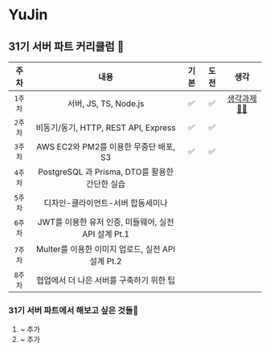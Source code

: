 # YuJin



## 31기 서버 파트 커리큘럼 📢
| 주차 | 내용 | 기본 | 도전 | 생각 |
|:----:|:-----:|:----:|:----:|:----:|
| `1주차` | 서버, JS, TS, Node.js | ✅ | ✅ | [생각과제👨‍🦲](https://github.com/IN-SOPT-SERVER/YuJin/pull/2) |
| `2주차` | 비동기/동기, HTTP, REST API, Express | ✅ | ✅ |  |
| `3주차` | AWS EC2와 PM2를 이용한 무중단 배포, S3 | ✅ | ✅ |  |
| `4주차` | PostgreSQL 과 Prisma, DTO를 활용한 간단한 실습 |  |  |  |
| `5주차` | 디자인-클라이언트-서버 합동세미나 |  |  |  |
| `6주차` | JWT를 이용한 유저 인증, 미들웨어, 실전 API 설계 Pt.1 |  |  |  |
| `7주차` | Multer를 이용한 이미지 업로드, 실전 API 설계 Pt.2 |  |  |  |
| `8주차` | 협업에서 더 나은 서버를 구축하기 위한 팁 |  | |  |

### 31기 서버 파트에서 해보고 싶은 것들🧄
1. ~ 추가
2. ~ 추가
